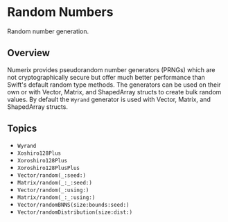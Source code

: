 # Random Numbers

Random number generation.

## Overview

Numerix provides pseudorandom number generators (PRNGs) which are not cryptographically secure but offer much better performance than Swift's default random type methods. The generators can be used on their own or with Vector, Matrix, and ShapedArray structs to create bulk random values. By default the ``Wyrand`` generator is used with Vector, Matrix, and ShapedArray structs.

## Topics

- ``Wyrand``
- ``Xoshiro128Plus``
- ``Xoroshiro128Plus``
- ``Xoroshiro128PlusPlus``
- ``Vector/random(_:seed:)``
- ``Matrix/random(_:_:seed:)``
- ``Vector/random(_:using:)``
- ``Matrix/random(_:_:using:)``
- ``Vector/randomBNNS(size:bounds:seed:)``
- ``Vector/randomDistribution(size:dist:)``

